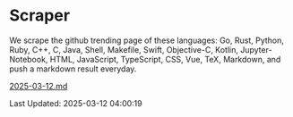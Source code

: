 # Scraper

We scrape the github trending page of these languages: Go, Rust, Python, Ruby, C++, C, Java, Shell, Makefile, Swift, Objective-C, Kotlin, Jupyter-Notebook, HTML, JavaScript, TypeScript, CSS, Vue, TeX, Markdown, and push a markdown result everyday.

[2025-03-12.md](https://github.com/yangwenmai/github-trending-backup/blob/master/2025-03-12.md)

Last Updated: 2025-03-12 04:00:19